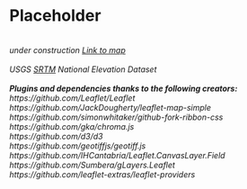 # Placeholder
<br>
<i>under construction<i>
<a href = "">Link to map</a>
<br>
<br>
USGS <a href = "https://lta.cr.usgs.gov/NED">SRTM</a> National Elevation Dataset
<br>
<br>
<b>Plugins and dependencies thanks to the following creators:</b>	
<br>
https://github.com/Leaflet/Leaflet 
<br>
https://github.com/JackDougherty/leaflet-map-simple
<br>
https://github.com/simonwhitaker/github-fork-ribbon-css
<br>
https://github.com/gka/chroma.js	
<br>
https://github.com/d3/d3
<br>
https://github.com/geotiffjs/geotiff.js
<br>
https://github.com/IHCantabria/Leaflet.CanvasLayer.Field
<br>
https://github.com/Sumbera/gLayers.Leaflet
<br>
https://github.com/leaflet-extras/leaflet-providers 
